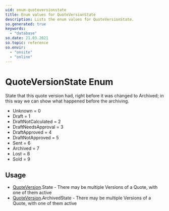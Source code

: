 ```yaml
---
uid: enum-quoteversionstate
title: Enum values for QuoteVersionState
description: Lists the enum values for QuoteVersionState.
so.generated: true
keywords:
  - "database"
so.date: 21.03.2021
so.topic: reference
so.envir:
  - "onsite"
  - "online"
---
```


# QuoteVersionState Enum

State that this quote version had, right before it was changed to Archived; in this way we can show what happened before the archiving.

* Unknown = 0
* Draft = 1
* DraftNotCalculated = 2
* DraftNeedsApproval = 3
* DraftApproved = 4
* DraftNotApproved = 5
* Sent = 6
* Archived = 7
* Lost = 8
* Sold = 9

## Usage

* [QuoteVersion](../quoteversion.md).State - There may be multiple Versions of a Quote, with one of them active
* [QuoteVersion](../quoteversion.md).ArchivedState - There may be multiple Versions of a Quote, with one of them active
